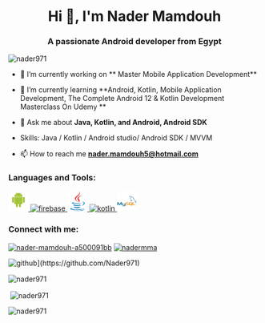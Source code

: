 <h1 align="center">Hi 👋, I'm Nader Mamdouh</h1>
<h3 align="center">A passionate Android developer from Egypt</h3>

<p align="left"> <img src="https://komarev.com/ghpvc/?username=nader971&label=Profile%20views&color=0e75b6&style=flat" alt="nader971" /> </p>

- 🔭 I’m currently working on ** Master Mobile Application Development**

- 🌱 I’m currently learning **Android, Kotlin, Mobile Application Development, The Complete Android 12 & Kotlin Development Masterclass On Udemy **

- 💬 Ask me about **Java, Kotlin, and Android, Android SDK**

- Skills: Java / Kotlin / Android studio/ Android SDK / MVVM

- 📫 How to reach me **nader.mamdouh5@hotmail.com**


<h3 align="left">Languages and Tools:</h3>
<p align="left"> <a href="https://developer.android.com" target="_blank" rel="noreferrer"> <img src="https://raw.githubusercontent.com/devicons/devicon/master/icons/android/android-original-wordmark.svg" alt="android" width="40" height="40"/> </a> <a href="https://firebase.google.com/" target="_blank" rel="noreferrer"> <img src="https://www.vectorlogo.zone/logos/firebase/firebase-icon.svg" alt="firebase" width="40" height="40"/> </a> <a href="https://www.java.com" target="_blank" rel="noreferrer"> <img src="https://raw.githubusercontent.com/devicons/devicon/master/icons/java/java-original.svg" alt="java" width="40" height="40"/> </a> <a href="https://kotlinlang.org" target="_blank" rel="noreferrer"> <img src="https://www.vectorlogo.zone/logos/kotlinlang/kotlinlang-icon.svg" alt="kotlin" width="40" height="40"/> </a> <a href="https://www.mysql.com/" target="_blank" rel="noreferrer"> <img src="https://raw.githubusercontent.com/devicons/devicon/master/icons/mysql/mysql-original-wordmark.svg" alt="mysql" width="40" height="40"/> </a> </p>

<h3 align="left">Connect with me:</h3>
<p align="left">
<a href="https://linkedin.com/in/nader-mamdouh-a500091bb" target="blank"><img align="center" src="https://raw.githubusercontent.com/rahuldkjain/github-profile-readme-generator/master/src/images/icons/Social/linked-in-alt.svg" alt="nader-mamdouh-a500091bb" height="30" width="40" /></a>
<a href="https://codeforces.com/profile/nadermma" target="blank"><img align="center" src="https://raw.githubusercontent.com/rahuldkjain/github-profile-readme-generator/master/src/images/icons/Social/codeforces.svg" alt="nadermma" height="30" width="40" /></a>
</p> <img src='https://cdn.jsdelivr.net/npm/simple-icons@3.0.1/icons/github.svg' alt='github' height='40'>](https://github.com/Nader971) 



<p><img align="center" src="https://github-readme-streak-stats.herokuapp.com/?user=nader971&" alt="nader971" /></p>

<p>&nbsp;<img align="center" src="https://github-readme-stats.vercel.app/api?username=nader971&show_icons=true&locale=en" alt="nader971" /></p>

<p><img align="left" src="https://github-readme-stats.vercel.app/api/top-langs?username=nader971&show_icons=true&locale=en&layout=compact" alt="nader971" /></p>




